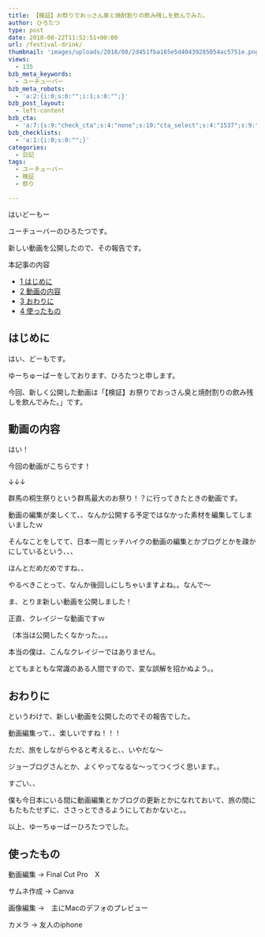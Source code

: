 ```yaml
---
title: 【検証】お祭りでおっさん臭と焼酎割りの飲み残しを飲んでみた。
author: ひろたつ
type: post
date: 2018-08-22T11:52:51+00:00
url: /festival-drink/
thumbnail: 'images/uploads/2018/08/2d451fba165e5d40439285054ac5751e.png?fit=304%2C171&ssl=1'
views:
  - 135
bzb_meta_keywords:
  - ユーチューバー
bzb_meta_robots:
  - 'a:2:{i:0;s:0:"";i:1;s:0:"";}'
bzb_post_layout:
  - left-content
bzb_cta:
  - 'a:7:{s:9:"check_cta";s:4:"none";s:10:"cta_select";s:4:"1537";s:9:"org_title";s:0:"";s:9:"org_image";s:0:"";s:11:"org_content";s:0:"";s:15:"org_button_text";s:0:"";s:14:"org_button_url";s:0:"";}'
bzb_checklists:
  - 'a:1:{i:0;s:0:"";}'
categories:
  - 日記
tags:
  - ユーチューバー
  - 検証
  - 祭り

---
```

はいどーもー
  
ユーチューバーのひろたつです。

新しい動画を公開したので、その報告です。

<!--more-->

<div id="toc_container" class="toc_transparent no_bullets">
  <p class="toc_title">
    本記事の内容
  </p>
  
  <ul class="toc_list">
    <li>
      <a href="#i"><span class="toc_number toc_depth_1">1</span> はじめに</a>
    </li>
    <li>
      <a href="#i-2"><span class="toc_number toc_depth_1">2</span> 動画の内容</a>
    </li>
    <li>
      <a href="#i-3"><span class="toc_number toc_depth_1">3</span> おわりに</a>
    </li>
    <li>
      <a href="#i-4"><span class="toc_number toc_depth_1">4</span> 使ったもの</a>
    </li>
  </ul>
</div>

## <span id="i">はじめに</span>

はい、どーもです。
  
ゆーちゅーばーをしております、ひろたつと申します。

今回、新しく公開した動画は「【検証】お祭りでおっさん臭と焼酎割りの飲み残しを飲んでみた。」です。

## <span id="i-2">動画の内容</span>

はい！

今回の動画がこちらです！
  
↓↓↓
  

群馬の桐生祭りという群馬最大のお祭り！？に行ってきたときの動画です。

動画の編集が楽しくて、、なんか公開する予定ではなかった素材を編集してしまいましたｗ
  
そんなことをしてて、日本一周ヒッチハイクの動画の編集とかブログとかを疎かにしているという、、、
  
ほんとだめだめですね、、
  
やるべきことって、なんか後回しにしちゃいますよね。。なんで〜

ま、とりま新しい動画を公開しました！
  
正直、クレイジーな動画ですｗ
  
（本当は公開したくなかった。。。

本当の僕は、こんなクレイジーではありません。
  
とてもまともな常識のある人間ですので、変な誤解を招かぬよう。。

## <span id="i-3">おわりに</span>

というわけで、新しい動画を公開したのでその報告でした。

動画編集って、、楽しいですね！！！
  
ただ、旅をしながらやると考えると、、いやだな〜
  
ジョーブログさんとか、よくやってなるな〜ってつくづく思います。。
  
すごい、、

僕も今日本にいる間に動画編集とかブログの更新とかになれておいて、旅の間にもたもたせずに、ささっとできるようにしておかないと。。

以上、ゆーちゅーばーひろたつでした。

## <span id="i-4">使ったもの</span>

動画編集 → Final Cut Pro　X
  
サムネ作成 → Canva
  
画像編集 →　主にMacのデフォのプレビュー
  
カメラ → 友人のiphone

<div style="font-size: 0px; height: 0px; line-height: 0px; margin: 0; padding: 0; clear: both;">
</div>

